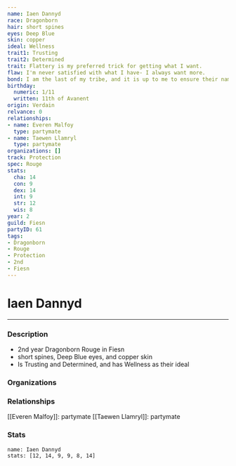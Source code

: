 ```yaml
---
name: Iaen Dannyd
race: Dragonborn
hair: short spines
eyes: Deep Blue
skin: copper
ideal: Wellness
trait1: Trusting
trait2: Determined
trait: Flattery is my preferred trick for getting what I want.
flaw: I'm never satisfied with what I have- I always want more.
bond: I am the last of my tribe, and it is up to me to ensure their names enter legend.
birthday:
  numeric: 1/11
  written: 11th of Avanent
origin: Verdain
relvance: 0
relationships:
- name: Everen Malfoy
  type: partymate
- name: Taewen Llamryl
  type: partymate
organizations: []
track: Protection
spec: Rouge
stats:
  cha: 14
  con: 9
  dex: 14
  int: 9
  str: 12
  wis: 8
year: 2
guild: Fiesn
partyID: 61
tags:
- Dragonborn
- Rouge
- Protection
- 2nd
- Fiesn
---
```

# Iaen Dannyd
---
### Description
- 2nd year Dragonborn Rouge in Fiesn
- short spines, Deep Blue eyes, and copper skin
- Is Trusting and Determined, and has Wellness as their ideal

### Organizations
### Relationships
[[Everen Malfoy]]: partymate
[[Taewen Llamryl]]: partymate
### Stats
```statblock
name: Iaen Dannyd
stats: [12, 14, 9, 9, 8, 14]
```